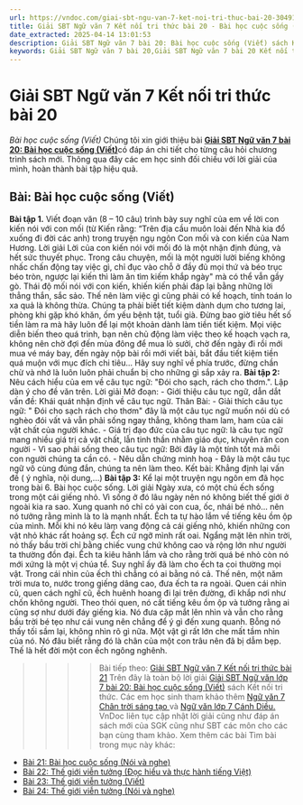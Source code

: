 ```yaml
---
url: https://vndoc.com/giai-sbt-ngu-van-7-ket-noi-tri-thuc-bai-20-304915
title: Giải SBT Ngữ văn 7 Kết nối tri thức bài 20 - Bài học cuộc sống (Viết) - VnDoc.com
date_extracted: 2025-04-14 13:01:53
description: Giải SBT Ngữ văn 7 bài 20: Bài học cuộc sống (Viết) sách Kết nối tri thức có đáp án chi tiết cho các bạn cùng tham khảo.
keywords: Giải SBT Ngữ văn 7 bài 20,Giải SBT Ngữ văn 7 bài 20 Kết nối tri thức,Giải sách bài tập Ngữ văn KNTT lớp 7,Ngữ văn lớp 7 Kết nối tri thức,giải bài tập ngữ văn lớp 7,bài Bài học cuộc sống (Viết)
---
```


# Giải SBT Ngữ văn 7 Kết nối tri thức bài 20
 _Bài học cuộc sống \(Viết\)_
Chúng tôi xin giới thiệu bài [**Giải SBT Ngữ văn 7 bài 20: Bài học cuộc sống \(Viết\)**](<https://vndoc.com/giai-sbt-ngu-van-7-ket-noi-tri-thuc-bai-20-304915>)có đáp án chi tiết cho từng câu hỏi chương trình sách mới. Thông qua đây các em học sinh đối chiếu với lời giải của mình, hoàn thành bài tập hiệu quả.
## Bài: Bài học cuộc sống \(Viết\)
**Bài tập 1.** Viết đoạn văn \(8 – 10 câu\) trình bày suy nghĩ của em về lời con kiến nói với con mối \(từ Kiến rằng: “Trên địa cầu muôn loài đến Nhà kia đổ xuống đi đời các anh\) trong truyện ngụ ngôn Con mối và con kiến của Nam Hương.
Lời giải
Lời của con kiến nói với mối đó là một nhận định đúng, và hết sức thuyết phục. Trong câu chuyện, mối là một người lười biếng không nhấc chấn động tay việc gì, chỉ đục vào chỗ ở đầy đủ mọi thứ và béo trục béo tròn, ngược lại kiến thì làm ăn tìm kiếm khắp ngày" mà có thể vẫn gầy gò. Thái độ mối nói với con kiến, khiến kiến phải đáp lại bằng những lời thẳng thắn, sắc sảo. Thế nên làm việc gì cũng phải có kế hoạch, tính toán lo xa quả là không thừa. Chúng ta phải biết tiết kiệm dành dụm cho tương lai, phòng khi gặp khó khăn, ốm yếu bệnh tật, tuổi già. Đừng bao giờ tiêu hết số tiền làm ra mà hãy luôn để lại một khoản dành làm tiền tiết kiệm. Mọi việc diễn biến theo quá trình, bạn nên chủ động làm việc theo kế hoạch vạch ra, không nên chờ đợi đến mùa đông để mua lò sưởi, chờ đến ngày đi rồi mới mua vé máy bay, đến ngày nộp bài rồi mới viết bài, bắt đầu tiết kiệm tiền quá muộn với mục đích chi tiêu... Hãy suy nghĩ về phía trước, đừng chần chừ và nhớ là luôn luôn phải chuẩn bị cho những gì sắp xảy ra.
**Bài tập 2:** Nêu cách hiểu của em về câu tục ngữ: "Đói cho sạch, rách cho thơm.". Lập dàn ý cho đề văn trên.
Lời giải
Mở đoạn:
\- Giới thiệu câu tục ngữ, dẫn dắt vấn đề: Khái quát nhận định về câu tục ngữ.
Thân Bài:
\- Giải thích câu tục ngữ: " Đói cho sạch rách cho thơm" đây là một câu tục ngữ muốn nói dù có nghèo đói vất vả vẫn phải sống ngay thẳng, không tham lam, ham của cải vật chất của người khác.
\- Giá trị đạo đức của câu tục ngữ: là câu tục ngữ mang nhiều giá trị cả vật chất, lẫn tinh thần nhằm giáo dục, khuyên răn con người
\- Vì sao phải sống theo câu tục ngữ: Bởi đây là một tính tốt mà mỗi con người chúng ta cần có.
\- Nêu dẫn chứng minh hoạ
\- Đây là một câu tục ngữ vô cùng đúng đắn, chúng ta nên làm theo.
Kết bài: Khẳng định lại vấn đề \( ý nghĩa, nội dung,...\)
**Bài tập 3:** Kể lại một truyện ngụ ngôn em đã học trong bài 6. Bài học cuộc sống.
Lời giải
Ngày xưa, có một chú ếch sống trong một cái giếng nhỏ. Vì sống ở đó lâu ngày nên nó không biết thế giới ở ngoài kia ra sao. Xung quanh nó chỉ có vài con cua, ốc, nhái bé nhỏ... nên nó tưởng rằng mình là to là mạnh nhất. Ếch ta tự hào lắm về tiếng kêu ồm ộp của mình. Mỗi khi nó kêu làm vang động cả cái giếng nhỏ, khiến những con vật nhỏ khác rất hoảng sợ. Ếch cứ ngỡ mình rất oai. Ngẩng mặt lên nhìn trời, nó thấy bầu trời chỉ bằng chiếc vung chứ không cao và rộng lớn như người ta thường đồn đại. Ếch ta kiêu hãnh lắm và cho rằng trời quá bé nhỏ còn nó mới xứng là một vị chúa tể. Suy nghĩ ấy đã làm cho ếch ta coi thường mọi vật. Trong cái nhìn của ếch thì chẳng có ai bằng nó cả. Thế nên, một năm trời mưa to, nước trong giếng dâng cao, đưa ếch ta ra ngoài. Quen cái nhìn cũ, quen cách nghĩ cũ, ếch huênh hoang đi lại trên đường, đi khắp nơi như chốn không người. Theo thói quen, nó cất tiếng kêu ồm ộp và tưởng rằng ai cũng sợ như dưới đáy giếng kia. Nó đưa cặp mắt lên nhìn và vẫn cho rằng bầu trời bé tẹo như cái vung nên chẳng để ý gì đến xung quanh. Bỗng nó thấy tối sầm lại, không nhìn rõ gì nữa. Một vật gì rất lớn che mất tầm nhìn của nó. Nó đâu biết rằng đó là chân của một con trâu nên đã bị dẫm bẹp. Thế là hết đời một con ếch ngông nghênh.
>>>> Bài tiếp theo: [Giải SBT Ngữ văn 7 Kết nối tri thức bài 21](<https://vndoc.com/giai-sbt-ngu-van-7-ket-noi-tri-thuc-bai-21-304945>)
Trên đây là toàn bộ lời giải [Giải SBT Ngữ văn lớp 7 bài 20: Bài học cuộc sống \(Viết\)](<https://vndoc.com/giai-sbt-ngu-van-7-ket-noi-tri-thuc-bai-20-304915>) sách Kết nối tri thức. Các em học sinh tham khảo thêm [Ngữ văn 7 Chân trời sáng tạo ](<https://vndoc.com/ngu-van-7-ctst-tap1>)và [Ngữ văn lớp 7 Cánh Diều.](<https://vndoc.com/ngu-van-7-tap-1-cd>) VnDoc liên tục cập nhật lời giải cũng như đáp án sách mới của SGK cũng như SBT các môn cho các bạn cùng tham khảo.
Xem thêm các bài Tìm bài trong mục này khác:
  * [Bài 21: Bài học cuộc sống \(Nói và nghe\)](</giai-sbt-ngu-van-7-ket-noi-tri-thuc-bai-21-304945>)
  * [Bài 22: Thế giới viễn tưởng \(Đọc hiểu và thực hành tiếng Việt\)](</giai-sbt-ngu-van-7-ket-noi-tri-thuc-bai-22-304947>)
  * [Bài 23: Thế giới viễn tưởng \(Viết\)](</giai-sbt-ngu-van-7-ket-noi-tri-thuc-bai-23-304948>)
  * [Bài 24: Thế giới viễn tưởng \(Nói và nghe\)](</giai-sbt-ngu-van-7-ket-noi-tri-thuc-bai-24-304949>)

